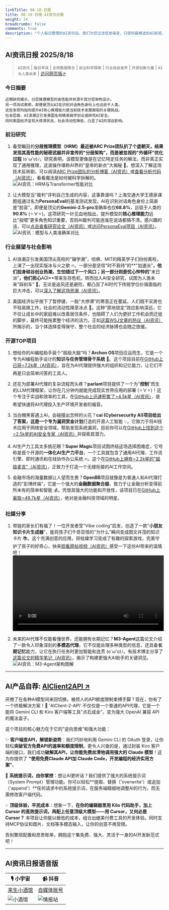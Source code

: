 ```yaml
---
linkTitle: 08-18-日报
title: 08-18-日报-AI资讯日报
weight: 14
breadcrumbs: false
comments: true
description: "个人每日整理的AI资讯站。我们为您过滤信息噪音，只提供最精选的AI新闻、最实用的AI工具与AI教程，助您高效获取人工智能领域的前沿动态"
---
```


## AI资讯日报 2025/8/18

>  `AI资讯` | `每日早读` | `全网数据聚合` | `前沿科学探索` | `行业自由发声` | `开源创新力量` | `AI与人类未来` | [访问网页版↗️](https://ai.hubtoday.app/)



### **今日摘要**

```
近期研究揭示，分层推理模型的高性能并非源于其分层架构设计。
另一项测试表明，即便是顶尖AI在识别对话角色身份上也远逊于人类。
这些发现均指向提升AI核心推理能力是当前技术发展面临的关键挑战。
社会层面，AI浪潮正引发美国名校精英辍学创业或研究AI安全。
同时美国经济呈现大停滞状态，社会流动性降低，凸显了AI的深远影响。
```



### 前沿研究
1.  备受瞩目的**分层推理模型（HRM）**最近被ARC Prize团队扒了个底朝天，结果发现其高性能的秘密武器并非宣传的"**分层架构**”，而是被忽视的**"外循环”优化过程** (o´ω'o)ﾉ。研究表明，该模型更像是在记忆特定任务的解法，而非真正实现了通用推理，这波操作堪称AI界的"皇帝的新衣”大揭秘 🤔。想深入了解这场技术反转剧，可以阅读[ARC Prize团队的分析博客（AI资讯）](https://arcprize.org/blog/hrm-analysis)或[查看分析代码（AI资讯）](https://github.com/arcprize/hierarchical-reasoning-model-analysis)，看看魔法是如何被科学拆解的。<br/>![AI资讯：HRM与Transformer性能对比](https://hub.gitmirror.com/raw.githubusercontent.com/justlovemaki/imagehub/refs/heads/main/images/2025/08/news_01k2wcx20ye8v9wfhw61v1fzdz.avif)

2.  让大模型当"裁判”评判自己生成的内容，这事靠谱吗？上海交通大学王德泉课题组通过名为**PersonaEval**的基准测试发现，AI在识别对话角色身份上简直是"脸盲”，即便是顶尖的**Gemini-2.5-pro**准确率也仅**68.8%**，远低于人类的**90.8%** (✧∀✧)。这项研究一针见血地指出，提升模型的**核心推理能力**远比"投喂”更多角色知识重要，否则AI裁判可能连谁在说话都搞不清。感兴趣的话，可以[点击查看研究论文（AI资讯）](https://arxiv.org/abs/2508.10014)或[访问PersonaEval项目（AI资讯）](https://github.com/maple-zhou/PersonaEval)。<br/>![AI资讯：模型与人类准确率对比](https://hub.gitmirror.com/raw.githubusercontent.com/justlovemaki/imagehub/refs/heads/main/images/2025/08/news_01k2wcx4kgfpq9tne43zg28v7j.avif)

### 行业展望与社会影响
1.  AI浪潮正引发美国顶尖高校的"辍学潮”，哈佛、MIT的精英学子们纷纷离校，上演了一出现实版冰与火之歌 🔥。一部分是坚信"时不我待”的**"加速派”**，他们投身硅谷创业热潮，生怕错过下一个风口；另一部分则是忧心忡忡的**"末日派”**，他们担心**AGI**带来生存危机，转而加入AI安全研究，试图为人类未来"踩刹车” 🛑。无论是追风还是避险，都凸显了AI时代下传统学位价值面临的巨大冲击，可以[深入了解这场思潮（AI资讯）](https://mp.weixin.qq.com/s?__biz=MzI3MTA0MTk1MA==&mid=2652620688&idx=2&sn=e19165a942f0330fe9a008d9e0d4f578)。

2.  美国经济似乎按下了暂停键，一股"大停滞”的寒意正在蔓延，人们既不买房也不轻易换工作，社会的流动性降至冰点 🥶。这种"原地锁定”效应影响深远，它不仅让成长中的家庭难以改善居住条件，也阻碍了人们为更好工作机会而迁徙的脚步，最终可能拖累整个经济的活力。正如[这篇WSJ文章的热议（AI资讯）](https://readhacker.news/s/6zJ4w)所揭示的，当个体选择变得保守，整个社会的经济脉搏也会随之放缓。

### 开源TOP项目
1.  想给你的AI编程助手装个"超级大脑”吗？**Archon OS**项目应运而生，它是一个专为AI编程助手设计的**知识与任务管理骨干系统** 🚀。这个项目目前在[GitHub上已获⭐7.2k星（AI资讯）](https://github.com/coleam00/Archon)，旨在为AI代理提供强大的组织和记忆能力，让它们不再是只会简单问答的工具人。

2.  还在为部署AI代理的复杂流程而头疼？**parlant**项目提供了一个为"**控制**”而生的LLM代理框架，让你在几分钟内就能完成现实世界应用的部署 (✧∀✧)！这个专注于实战和效率的工具，在[GitHub上迅速积累了⭐4.5k星（AI资讯）](https://github.com/emcie-co/parlant)，是希望快速将AI代理投入生产环境开发者的福音。

3.  当白帽黑客遇上AI，会碰撞出怎样的火花？**cai (Cybersecurity AI)**项目给出了答案，这是一个专为**漏洞赏金计划**打造的开源人工智能 💡。它致力于将AI技术应用于网络安全领域，帮助发现系统漏洞，目前你可以在[GitHub上找到这个⭐2.5k星的AI安全专家（AI资讯）](https://github.com/aliasrobotics/cai)并探索其潜力。

4.  AI生产力工具太多挑花眼？**Super Magic**项目试图终结这场选择困难症，它号称是首个开源的**一体化AI生产力平台**，一个工具就包含了通用AI代理、工作流引擎、即时通讯和在线协作办公系统 🔥。这个在[GitHub上拥有⭐2.2k星的"超级麦吉”（AI资讯）](https://github.com/dtyq/magic)，正致力于打造一个无缝衔接的AI工作空间。

5.  金融市场的海量数据让人望而生畏？**OpenBB**项目就像是为普通人和AI代理打造的"彭博终端”，它是一个强大的**金融数据聚合器**，致力于让金融分析变得前所未有的简单和智能 💰。凭借其强大的功能和开放性，该项目已在[GitHub上豪取⭐49.7k星（AI资讯）](https://github.com/OpenBB-finance/OpenBB)，绝对是金融科技领域的明星。

### 社媒分享
1.  带娃的家长们有福了！一位开发者受"Vibe coding”启发，创造了一款"**小朋友知识卡片生成器**”，能将孩子们千奇百怪的"为什么”瞬间变成图文并茂的知识卡片 📚。这个充满创意的应用，将枯燥学习变成了有趣的探索游戏，完美守护了孩子的好奇心，快来[观看原帖视频（AI资讯）](https://x.com/vista8/status/1957085294676627487)感受一下这份AI带来的温情吧！<br/><video src="https://hub.gitmirror.com/raw.githubusercontent.com/justlovemaki/imagehub/refs/heads/main/images/2025/08/news_01k2wcxkxye82r7m3nsdz8tt3t.mp4" controls="controls" width="100%"></video>

2.  未来的AI代理不仅能看懂世界，还能拥有长期记忆？**M3-Agent**这篇论文介绍了一款令人印象深刻的**多模态代理**，它不仅能处理多种类型的信息，还具备**长期记忆**能力，让它在执行任务时更加智能和连贯 (o´ω'o)ﾉ。有技术博主分享了[这篇论文的精华笔记（AI资讯）](https://x.com/omarsar0/status/1956773240623235076)，揭示了构建更强大AI助手的关键洞见。<br/>![AI资讯：M3-Agent架构图解](https://hub.gitmirror.com/raw.githubusercontent.com/justlovemaki/imagehub/refs/heads/main/images/2025/08/news_01k2wcxyssf8zt242mnmjn6747.avif)
    
---

## **AI产品自荐: [AIClient2API ↗️](https://github.com/justlovemaki/AIClient-2-API)**

厌倦了在各种AI模型间来回切换，被烦人的API额度限制束缚手脚？现在，你有了一个终极解决方案！🎉 'AIClient-2-API' 不仅仅是一个普通的API代理，它是一个能将 Gemini CLI 和 Kiro 客户端等工具"点石成金”，变为强大 OpenAI 兼容 API 的魔法盒子。

这个项目的核心魅力在于它的"逆向思维”和强大功能：

✨ **客户端变API，解锁新姿势**：我们巧妙地利用 Gemini CLI 的 OAuth 登录，让你轻松**突破官方免费API的速率和额度限制**。更令人兴奋的是，通过封装 Kiro 客户端的接口，我们成功**破解其API，让你能免费丝滑地调用强大的 Claude 模型**！这为你提供了 **"使用免费Claude API加 Claude Code，开发编程的经济实用方案”**。

🔧 **系统提示词，由你掌控**：想让AI更听话？我们提供了强大的系统提示词（System Prompt）管理功能。你可以轻松**提取、替换（'overwrite'）或追加（'append'）**任何请求中的系统提示词，在服务端精细地调整AI的行为，而无需修改客户端代码。

💡 **顶级体验，平民成本**：想象一下，**在你的编辑器里用 Kilo 代码助手，加上 Cursor 的高效提示词，再配上任意顶级大模型——用 Cursor，又何必是 Cursor？** 本项目让你能以极低的成本，组合出媲美付费工具的开发体验。同时支持MCP协议和图片、文档等多模态输入，让你的创意不再受限。

告别繁琐配置和昂贵账单，拥抱这个集免费、强大、灵活于一身的AI开发新范式吧！
    


---

## **AI资讯日报语音版**

| 🎙️ **小宇宙** | 📹 **抖音** |
| --- | --- |
| [来生小酒馆](https://www.xiaoyuzhoufm.com/podcast/683c62b7c1ca9cf575a5030e)  |   [自媒体账号](https://www.douyin.com/user/MS4wLjABAAAAwpwqPQlu38sO38VyWgw9ZjDEnN4bMR5j8x111UxpseHR9DpB6-CveI5KRXOWuFwG)| 
| ![小酒馆](https://cdn.jsdelivr.net/gh/justlovemaki/imagehub@main/logo/f959f7984e9163fc50d3941d79a7f262.md.png) | ![情报站](https://cdn.jsdelivr.net/gh/justlovemaki/imagehub@main/logo/7fc30805eeb831e1e2baa3a240683ca3.md.png) |

    

